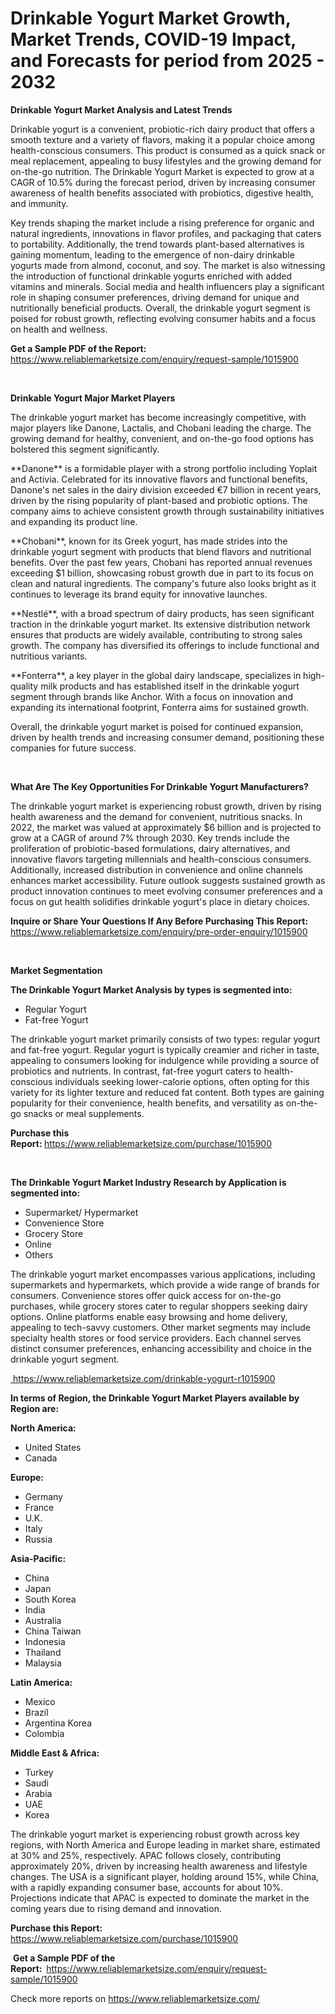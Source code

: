 <p><h1>Drinkable Yogurt Market Growth, Market Trends, COVID-19 Impact, and Forecasts for period from 2025 - 2032</h1></p><p><strong>Drinkable Yogurt Market Analysis and Latest Trends</strong></p>
<p><p>Drinkable yogurt is a convenient, probiotic-rich dairy product that offers a smooth texture and a variety of flavors, making it a popular choice among health-conscious consumers. This product is consumed as a quick snack or meal replacement, appealing to busy lifestyles and the growing demand for on-the-go nutrition. The Drinkable Yogurt Market is expected to grow at a CAGR of 10.5% during the forecast period, driven by increasing consumer awareness of health benefits associated with probiotics, digestive health, and immunity.</p><p>Key trends shaping the market include a rising preference for organic and natural ingredients, innovations in flavor profiles, and packaging that caters to portability. Additionally, the trend towards plant-based alternatives is gaining momentum, leading to the emergence of non-dairy drinkable yogurts made from almond, coconut, and soy. The market is also witnessing the introduction of functional drinkable yogurts enriched with added vitamins and minerals. Social media and health influencers play a significant role in shaping consumer preferences, driving demand for unique and nutritionally beneficial products. Overall, the drinkable yogurt segment is poised for robust growth, reflecting evolving consumer habits and a focus on health and wellness.</p></p>
<p><strong>Get a Sample PDF of the Report:&nbsp;</strong> <a href="https://www.reliablemarketsize.com/enquiry/request-sample/1015900?utm_campaign=2892&utm_medium=2&utm_source=Github&utm_content=ia&utm_term=07042025&utm_id=drinkable-yogurt">https://www.reliablemarketsize.com/enquiry/request-sample/1015900</a></p>
<p>&nbsp;</p>
<p><strong>Drinkable Yogurt Major Market Players</strong></p>
<p><p>The drinkable yogurt market has become increasingly competitive, with major players like Danone, Lactalis, and Chobani leading the charge. The growing demand for healthy, convenient, and on-the-go food options has bolstered this segment significantly.</p><p>**Danone** is a formidable player with a strong portfolio including Yoplait and Activia. Celebrated for its innovative flavors and functional benefits, Danone's net sales in the dairy division exceeded €7 billion in recent years, driven by the rising popularity of plant-based and probiotic options. The company aims to achieve consistent growth through sustainability initiatives and expanding its product line.</p><p>**Chobani**, known for its Greek yogurt, has made strides into the drinkable yogurt segment with products that blend flavors and nutritional benefits. Over the past few years, Chobani has reported annual revenues exceeding $1 billion, showcasing robust growth due in part to its focus on clean and natural ingredients. The company's future also looks bright as it continues to leverage its brand equity for innovative launches.</p><p>**Nestlé**, with a broad spectrum of dairy products, has seen significant traction in the drinkable yogurt market. Its extensive distribution network ensures that products are widely available, contributing to strong sales growth. The company has diversified its offerings to include functional and nutritious variants.</p><p>**Fonterra**, a key player in the global dairy landscape, specializes in high-quality milk products and has established itself in the drinkable yogurt segment through brands like Anchor. With a focus on innovation and expanding its international footprint, Fonterra aims for sustained growth.</p><p>Overall, the drinkable yogurt market is poised for continued expansion, driven by health trends and increasing consumer demand, positioning these companies for future success.</p></p>
<p>&nbsp;</p>
<p><strong>What Are The Key Opportunities For Drinkable Yogurt Manufacturers?</strong></p>
<p><p>The drinkable yogurt market is experiencing robust growth, driven by rising health awareness and the demand for convenient, nutritious snacks. In 2022, the market was valued at approximately $6 billion and is projected to grow at a CAGR of around 7% through 2030. Key trends include the proliferation of probiotic-based formulations, dairy alternatives, and innovative flavors targeting millennials and health-conscious consumers. Additionally, increased distribution in convenience and online channels enhances market accessibility. Future outlook suggests sustained growth as product innovation continues to meet evolving consumer preferences and a focus on gut health solidifies drinkable yogurt's place in dietary choices.</p></p>
<p><strong>Inquire or Share Your Questions If Any Before Purchasing This Report:</strong> <a href="https://www.reliablemarketsize.com/enquiry/pre-order-enquiry/1015900?utm_campaign=2892&utm_medium=2&utm_source=Github&utm_content=ia&utm_term=07042025&utm_id=drinkable-yogurt">https://www.reliablemarketsize.com/enquiry/pre-order-enquiry/1015900</a></p>
<p>&nbsp;</p>
<p><strong>Market Segmentation</strong></p>
<p><strong>The Drinkable Yogurt Market Analysis by types is segmented into:</strong></p>
<p><ul><li>Regular Yogurt</li><li>Fat-free Yogurt</li></ul></p>
<p><p>The drinkable yogurt market primarily consists of two types: regular yogurt and fat-free yogurt. Regular yogurt is typically creamier and richer in taste, appealing to consumers looking for indulgence while providing a source of probiotics and nutrients. In contrast, fat-free yogurt caters to health-conscious individuals seeking lower-calorie options, often opting for this variety for its lighter texture and reduced fat content. Both types are gaining popularity for their convenience, health benefits, and versatility as on-the-go snacks or meal supplements.</p></p>
<p><strong>Purchase this Report:&nbsp;</strong><a href="https://www.reliablemarketsize.com/purchase/1015900?utm_campaign=2892&utm_medium=2&utm_source=Github&utm_content=ia&utm_term=07042025&utm_id=drinkable-yogurt">https://www.reliablemarketsize.com/purchase/1015900</a></p>
<p>&nbsp;</p>
<p><strong>The Drinkable Yogurt Market Industry Research by Application is segmented into:</strong></p>
<p><ul><li>Supermarket/ Hypermarket</li><li>Convenience Store</li><li>Grocery Store</li><li>Online</li><li>Others</li></ul></p>
<p><p>The drinkable yogurt market encompasses various applications, including supermarkets and hypermarkets, which provide a wide range of brands for consumers. Convenience stores offer quick access for on-the-go purchases, while grocery stores cater to regular shoppers seeking dairy options. Online platforms enable easy browsing and home delivery, appealing to tech-savvy customers. Other market segments may include specialty health stores or food service providers. Each channel serves distinct consumer preferences, enhancing accessibility and choice in the drinkable yogurt segment.</p></p>
<p><a href="https://www.reliablemarketsize.com/drinkable-yogurt-r1015900?utm_campaign=2892&utm_medium=2&utm_source=Github&utm_content=ia&utm_term=07042025&utm_id=drinkable-yogurt">&nbsp;https://www.reliablemarketsize.com/drinkable-yogurt-r1015900</a></p>
<p><strong>In terms of Region, the Drinkable Yogurt Market Players available by Region are:</strong></p>
<p>
    <p> <strong> North America: </strong>
        <ul>
            <li>United States</li>
            <li>Canada</li>
        </ul>
        </p> 
    <p> <strong> Europe: </strong>
        <ul>
            <li>Germany</li>
            <li>France</li>
            <li>U.K.</li>
            <li>Italy</li>
            <li>Russia</li>
        </ul>
        </p> 
    <p> <strong> Asia-Pacific: </strong>
        <ul>
            <li>China</li>
            <li>Japan</li>
            <li>South Korea</li>
            <li>India</li>
            <li>Australia</li>
            <li>China Taiwan</li>
            <li>Indonesia</li>
            <li>Thailand</li>
            <li>Malaysia</li>
        </ul>
        </p> 
    <p> <strong> Latin America: </strong>
        <ul>
            <li>Mexico</li>
            <li>Brazil</li>
            <li>Argentina Korea</li>
            <li>Colombia</li>
        </ul>
        </p> 
    <p> <strong> Middle East & Africa: </strong>
        <ul>
            <li>Turkey</li>
            <li>Saudi</li>
            <li>Arabia</li>
            <li>UAE</li>
            <li>Korea</li>
        </ul>
    </p>
    </p>
<p><p>The drinkable yogurt market is experiencing robust growth across key regions, with North America and Europe leading in market share, estimated at 30% and 25%, respectively. APAC follows closely, contributing approximately 20%, driven by increasing health awareness and lifestyle changes. The USA is a significant player, holding around 15%, while China, with a rapidly expanding consumer base, accounts for about 10%. Projections indicate that APAC is expected to dominate the market in the coming years due to rising demand and innovation.</p></p>
<p><strong>Purchase this Report: </strong><a href="https://www.reliablemarketsize.com/purchase/1015900?utm_campaign=2892&utm_medium=2&utm_source=Github&utm_content=ia&utm_term=07042025&utm_id=drinkable-yogurt">https://www.reliablemarketsize.com/purchase/1015900</a></p>
<p>&nbsp;<strong>Get a Sample PDF of the Report:&nbsp;&nbsp;</strong><a href="https://www.reliablemarketsize.com/enquiry/request-sample/1015900?utm_campaign=2892&utm_medium=2&utm_source=Github&utm_content=ia&utm_term=07042025&utm_id=drinkable-yogurt">https://www.reliablemarketsize.com/enquiry/request-sample/1015900</a></p>
<p><strong></strong></p>
<p>Check more reports on <a href="https://www.reliablemarketsize.com/?utm_campaign=2892&utm_medium=2&utm_source=Github&utm_content=ia&utm_term=07042025&utm_id=drinkable-yogurt">https://www.reliablemarketsize.com/</a></p>